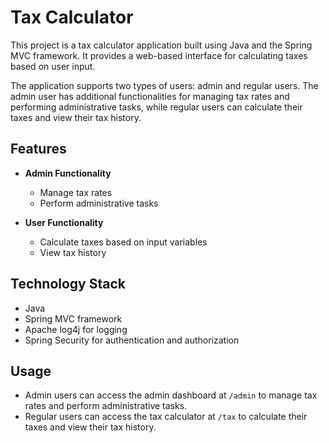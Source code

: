 # Tax Calculator

This project is a tax calculator application built using Java and the Spring MVC framework. It provides a web-based interface for calculating taxes based on user input.

The application supports two types of users: admin and regular users. The admin user has additional functionalities for managing tax rates and performing administrative tasks, while regular users can calculate their taxes and view their tax history.

## Features

- **Admin Functionality**
  - Manage tax rates
  - Perform administrative tasks

- **User Functionality**
  - Calculate taxes based on input variables
  - View tax history

## Technology Stack

- Java
- Spring MVC framework
- Apache log4j for logging
- Spring Security for authentication and authorization

## Usage

- Admin users can access the admin dashboard at `/admin` to manage tax rates and perform administrative tasks.
- Regular users can access the tax calculator at `/tax` to calculate their taxes and view their tax history.

